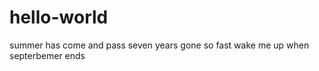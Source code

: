 # hello-world
summer has come and pass 
seven years gone so fast 
wake me up when septerbemer ends 

